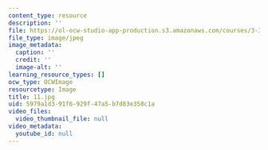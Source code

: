 ```yaml
---
content_type: resource
description: ''
file: https://ol-ocw-studio-app-production.s3.amazonaws.com/courses/3-320-atomistic-computer-modeling-of-materials-sma-5107-spring-2005/5979a1d391f6929f47a5b7d83e358c1a_11.jpg
file_type: image/jpeg
image_metadata:
  caption: ''
  credit: ''
  image-alt: ''
learning_resource_types: []
ocw_type: OCWImage
resourcetype: Image
title: 11.jpg
uid: 5979a1d3-91f6-929f-47a5-b7d83e358c1a
video_files:
  video_thumbnail_file: null
video_metadata:
  youtube_id: null
---
```

